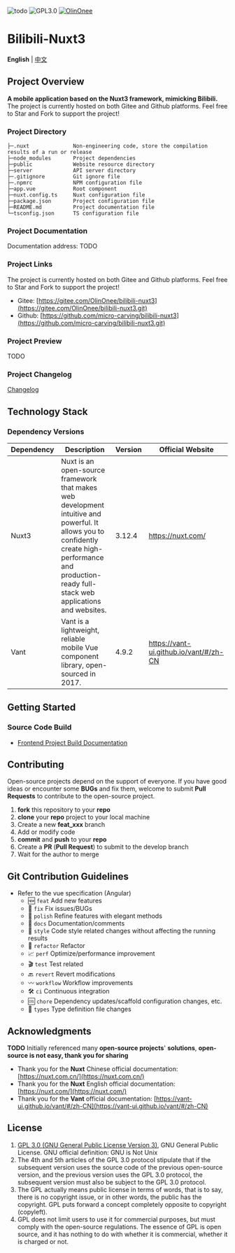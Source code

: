 <p>
  <img src="https://img.shields.io/badge/Nuxt3-3.12.4-green" alt="todo"/>
  <img src="https://img.shields.io/badge/license-GPL3.0-blue" alt="GPL3.0"/>
  <a target="_blank" href="https://gitee.com/OlinOnee">
    <img src="https://img.shields.io/badge/Author-OlinOnee-ff69b4" alt="OlinOnee">
  </a>
</p>

# Bilibili-Nuxt3
**English** | [中文](./README.md)

## Project Overview

**A mobile application based on the Nuxt3 framework, mimicking Bilibili.** The project is currently hosted on both Gitee and Github platforms. Feel free to Star and Fork to support the project!

### Project Directory

```shell
├─.nuxt              Non-engineering code, store the compilation results of a run or release 
├─node_modules       Project dependencies
├─public             Website resource directory
├─server             API server directory
├─.gitignore         Git ignore file
├─.npmrc             NPM configuration file
├─app.vue            Root component
├─nuxt.config.ts     Nuxt configuration file
├─package.json       Project configuration file
├─README.md          Project documentation file
└─tsconfig.json      TS configuration file
```

### Project Documentation

Documentation address: TODO

### Project Links

The project is currently hosted on both Gitee and Github platforms. Feel free to Star and Fork to support the project!

- Gitee: [https://gitee.com/OlinOnee/bilibili-nuxt3](https://gitee.com/OlinOnee/bilibili-nuxt3.git)
- Github: [https://github.com/micro-carving/bilibili-nuxt3](https://github.com/micro-carving/bilibili-nuxt3.git)

### Project Preview
TODO

### Project Changelog
[Changelog]()

## Technology Stack

### Dependency Versions

| Dependency | Description | Version | Official Website |
|------------|-------------|---------|------------------|
| Nuxt3 | Nuxt is an open-source framework that makes web development intuitive and powerful. It allows you to confidently create high-performance and production-ready full-stack web applications and websites. | 3.12.4 | https://nuxt.com/ |
| Vant | Vant is a lightweight, reliable mobile Vue component library, open-sourced in 2017. | 4.9.2 | https://vant-ui.github.io/vant/#/zh-CN |

## Getting Started

### Source Code Build

- [Frontend Project Build Documentation]()

## Contributing

Open-source projects depend on the support of everyone. If you have good ideas or encounter some **BUGs** and fix them, welcome to submit **Pull Requests** to contribute to the open-source project.

1. **fork** this repository to your **repo**
2. **clone** your **repo** project to your local machine
3. Create a new **feat_xxx** branch
4. Add or modify code
5. **commit** and **push** to your **repo**
6. Create a **PR** (**Pull Request**) to submit to the develop branch
7. Wait for the author to merge

## Git Contribution Guidelines
- Refer to the vue specification (Angular) 
  - 🆕 `feat` Add new features
  - 🐞 `fix` Fix issues/BUGs
  - 🧽 `polish` Refine features with elegant methods
  - 📝 `docs` Documentation/comments
  - 🎨 `style` Code style related changes without affecting the running results
  - 🧬 `refactor` Refactor
  - 📈 `perf` Optimize/performance improvement
  - 🎬 `test` Test related
  - 🔙 `revert` Revert modifications
  - 〰 `workflow` Workflow improvements
  - 🛠 `ci` Continuous integration
  - 🆒 `chore` Dependency updates/scaffold configuration changes, etc.
  - 💱 `types` Type definition file changes

## Acknowledgments

**TODO** Initially referenced many **open-source projects**' **solutions**, **open-source is not easy, thank you for sharing**

- Thank you for the **Nuxt** Chinese official documentation: [https://nuxt.com.cn/](https://nuxt.com.cn/)
- Thank you for the **Nuxt** English official documentation: [https://nuxt.com/](https://nuxt.com/)
- Thank you for the **Vant** official documentation: [https://vant-ui.github.io/vant/#/zh-CN](https://vant-ui.github.io/vant/#/zh-CN)

## License

1. [GPL 3.0 (GNU General Public License Version 3)](https://www.gnu.org/licenses/gpl-3.0.txt), GNU General Public License. GNU official definition: GNU is Not Unix
2. The 4th and 5th articles of the GPL 3.0 protocol stipulate that if the subsequent version uses the source code of the previous open-source version, and the previous version uses the GPL 3.0 protocol, the subsequent version must also be subject to the GPL 3.0 protocol.
3. The GPL actually means public license in terms of words, that is to say, there is no copyright issue, or in other words, the public has the copyright. GPL puts forward a concept completely opposite to copyright (copyleft).
4. GPL does not limit users to use it for commercial purposes, but must comply with the open-source regulations. The essence of GPL is open source, and it has nothing to do with whether it is commercial, whether it is charged or not.